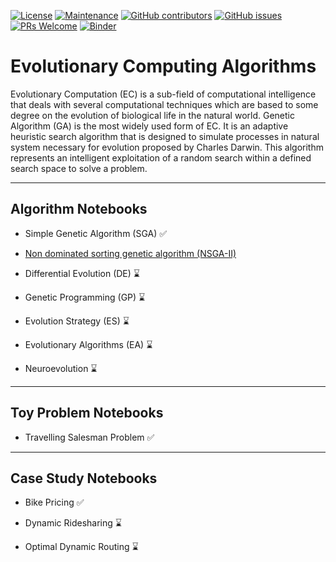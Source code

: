 [![License](https://img.shields.io/badge/License-Apache%202.0-blue.svg)](https://opensource.org/licenses/Apache-2.0) [![Maintenance](https://img.shields.io/badge/Maintained%3F-yes-green.svg)](https://GitHub.com/Naereen/StrapDown.js/graphs/commit-activity) [![GitHub contributors](https://img.shields.io/github/contributors/Naereen/StrapDown.js.svg)](https://github.com/SmartMobilityAlgorithms/GettingStarted/graphs/contributors) 
[![GitHub issues](https://img.shields.io/github/issues/Naereen/StrapDown.js.svg)](https://github.com/SmartMobilityAlgorithms/GettingStarted/issues) 
[![PRs Welcome](https://img.shields.io/badge/PRs-welcome-brightgreen.svg?style=flat-square)](https://github.com/SmartMobilityAlgorithms/GettingStarted/pulls)
[![Binder](https://mybinder.org/badge_logo.svg)](https://mybinder.org/v2/gh/SmartMobilityAlgorithms/Evolutionary-Computing-Algorithms/master)

# Evolutionary Computing Algorithms
Evolutionary Computation (EC) is a sub-field of computational intelligence that deals with several computational techniques which are based to some degree on the evolution of biological life in the natural world. Genetic Algorithm (GA) is the most widely used form of EC. It is an adaptive heuristic search algorithm that is designed to simulate processes in natural system necessary for evolution proposed by Charles Darwin. This algorithm represents an intelligent exploitation of a random search within a defined search space to solve a problem.

---
## Algorithm Notebooks
- Simple Genetic Algorithm (SGA) :white_check_mark:

- [Non dominated sorting genetic algorithm (NSGA-II)](https://www.iitk.ac.in/kangal/Deb_NSGA-II.pdf)

- Differential Evolution (DE) :hourglass:

- Genetic Programming (GP) :hourglass:

- Evolution Strategy (ES) :hourglass:

- Evolutionary Algorithms (EA) :hourglass:

- Neuroevolution :hourglass:

---
## Toy Problem Notebooks
- Travelling Salesman Problem :white_check_mark:

---
## Case Study Notebooks

- Bike Pricing :white_check_mark:

- Dynamic Ridesharing :hourglass:

- Optimal Dynamic Routing :hourglass:
